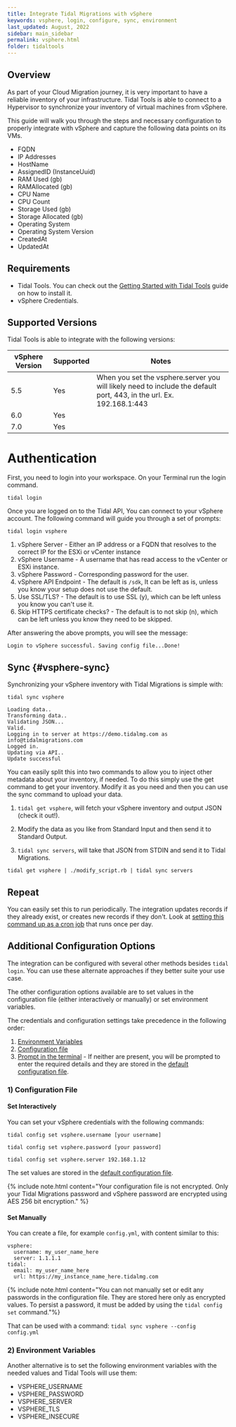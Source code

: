 ```yaml
---
title: Integrate Tidal Migrations with vSphere
keywords: vsphere, login, configure, sync, environment
last_updated: August, 2022
sidebar: main_sidebar
permalink: vsphere.html
folder: tidaltools
---
```


## Overview

As part of your Cloud Migration journey, it is very important to have a reliable inventory of your infrastructure. Tidal Tools is able to connect to a Hypervisor to synchronize your inventory of virtual machines from vSphere.

This guide will walk you through the steps and necessary configuration to properly integrate with vSphere and capture the following data points on its VMs.

- FQDN
- IP Addresses
- HostName
- AssignedID (InstanceUuid)
- RAM Used (gb)
- RAMAllocated (gb)
- CPU Name
- CPU Count
- Storage Used (gb)
- Storage Allocated (gb)
- Operating System
- Operating System Version
- CreatedAt
- UpdatedAt


## Requirements
- Tidal Tools. You can check out the [Getting Started with Tidal Tools](tidal-tools.html) guide on how to install it.
- vSphere Credentials.

## Supported Versions

Tidal Tools is able to integrate with the following versions:

| vSphere Version       | Supported  | Notes |
|-----------------------|------------|-------|
| 5.5                   | Yes        | When you set the vsphere.server you will likely need to include the default port, 443, in the url. Ex. 192.168.1:443 |
| 6.0                   | Yes        |       |
| 7.0                   | Yes        |       |



# Authentication

First, you need to login into your workspace. On your Terminal run the login command.

`tidal login`

Once you are logged on to the Tidal API, You can connect to your vSphere account. 
The following command will guide you through a set of prompts:

`tidal login vsphere`


1. vSphere Server - Either an IP address or a FQDN that resolves to the correct IP for the ESXi or vCenter instance
2. vSphere Username - A username that has read access to the vCenter or ESXi instance.
3. vSphere Password - Corresponding password for the user.
4. vSphere API Endpoint - The default is `/sdk`, It can be left as is, unless you know your setup does not use the default.
5. Use SSL/TLS? - The default is to use SSL (y), which can be left unless you know you can't use it.
6. Skip HTTPS certificate checks? - The default is to not skip (n), which can be left unless you know they need to be skipped.

After answering the above prompts, you will see the message:

```
Login to vSphere successful. Saving config file...Done!
```

## Sync {#vsphere-sync}

Synchronizing your vSphere inventory with Tidal Migrations is simple with:

`tidal sync vsphere`

```
Loading data..
Transforming data..
Validating JSON...
Valid.
Logging in to server at https://demo.tidalmg.com as info@tidalmigrations.com
Logged in.
Updating via API..
Update successful
```

You can easily split this into two commands to allow you to inject other metadata about your inventory, if needed.
To do this simply use the get command to get your inventory.
Modify it as you need and then you can use the sync command to upload your data.

1. `tidal get vsphere`, will fetch your vSphere inventory and output JSON (check it out!).

2. Modify the data as you like from Standard Input and then send it to Standard Output.

3. `tidal sync servers`, will take that JSON from STDIN and send it to Tidal Migrations.

```
tidal get vsphere | ./modify_script.rb | tidal sync servers
```

## Repeat
You can easily set this to run periodically. The integration updates records if they already exist, or creates new records if they don't.
Look at [setting this command up as a cron job](https://www.digitalocean.com/community/tutorials/how-to-use-cron-to-automate-tasks-on-a-vps) that runs once per day.

## Additional Configuration Options
The integration can be configured with several other methods besides `tidal login`.
You can use these alternate approaches if they better suite your use case.

The other configuration options available are to set values in the configuration file (either interactively or manually) or set environment variables.

The credentials and configuration settings take precedence in the following order:

1. [Environment Variables](#2-environment-variables)
2. [Configuration file](#1-configuration-file)
3. [Prompt in the terminal](#vsphere-login) - If neither are present, you will be prompted to enter the required details and they are stored in the [default configuration file](/tidal-tools.html#configuration-file).

### 1) Configuration File

#### Set Interactively
You can set your vSphere credentials with the following commands:

`tidal config set vsphere.username [your username]`

`tidal config set vsphere.password [your password]`

`tidal config set vsphere.server 192.168.1.12`

The set values are stored in the [default configuration file](/tidal-tools.html#configuration-file).

{% include note.html content="Your configuration file is not encrypted. Only your Tidal Migrations password and vSphere password are encrypted using AES 256 bit encryption." %}


#### Set Manually
You can create a file, for example `config.yml`, with content similar to this:

```
vsphere:
  username: my_user_name_here  
  server: 1.1.1.1
tidal:
  email: my_user_name_here  
  url: https://my_instance_name_here.tidalmg.com
```

{% include note.html content="You can not manually set or edit any passwords in the configuration file. They are stored here only as encrypted values. To persist a password, it must be added by using the `tidal config set` command."%}


That can be used with a command: `tidal sync vsphere --config config.yml`

### 2) Environment Variables

Another alternative is to set the following environment variables with the needed values and Tidal Tools will use them:

- VSPHERE_USERNAME
- VSPHERE_PASSWORD
- VSPHERE_SERVER
- VSPHERE_TLS
- VSPHERE_INSECURE
